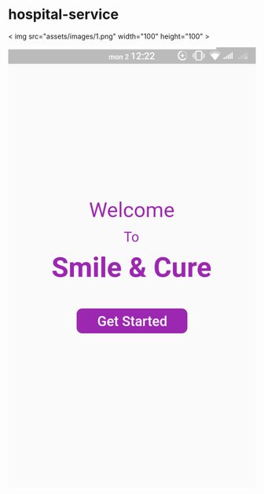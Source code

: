 # hospital-service

< img src="assets/images/1.png" width="100" height="100" >

![](assets/images/1.png)
